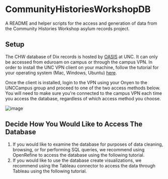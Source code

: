# CommunityHistoriesWorkshopDB
A README and helper scripts for the access and generation of data from the Community Histories Workshop asylum records project.

## Setup
The CHW database of Dix records is hosted by [OASIS](https://oasis.unc.edu/) at UNC. It can only be accessed from eduroam on campus or through the campus VPN. In order to install the UNC VPN client on your machine, follow the tutorial for your operating system (Mac, Windows, Ubuntu) [here](https://oasis.unc.edu/systems-administration/).

Once the client is installed, login to the VPN using your Onyen to the UNCCampus group and proceed to one of the two access methods below. You will need to make sure you're connected to the campus VPN each time you access the database, regardless of which access method you choose.

![image](https://user-images.githubusercontent.com/7553742/143791169-6589dca3-934d-456e-af0f-31c26b0b4dba.png)


## Decide How You Would Like to Access The Database
1. If you would like to examine the database for purposes of data cleaning, browsing, or for performing SQL queries, we recommend using OpenRefine to access the database using the following tutorial.
2. If you would like to use the database create visualizations, we recommend using the Tableau connector to access the data through Tableau using the following tutorial.
